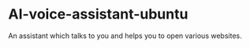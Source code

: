 # AI-voice-assistant-ubuntu
An assistant which talks to you and helps you to open various websites.
